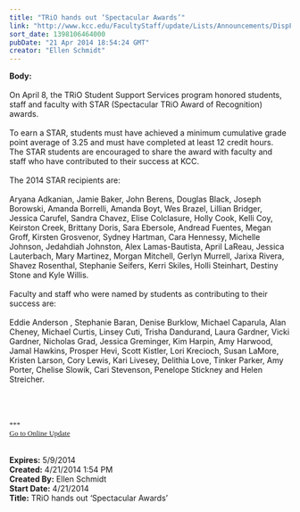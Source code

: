 ```yaml
---
title: "TRiO hands out ‘Spectacular Awards’"
link: "http://www.kcc.edu/FacultyStaff/update/Lists/Announcements/DispForm.aspx?ID=1483"
sort_date: 1398106464000
pubDate: "21 Apr 2014 18:54:24 GMT"
creator: "Ellen Schmidt"
---
```


<div><b>Body:</b> <div class="ExternalClass6D4C23AF5CC14145A48EF91AE73C1D8F"><div><br />On April 8, the TRiO Student Support Services program honored students, staff and faculty with STAR (Spectacular TRiO Award of Recognition) awards.</div>
<div><br />To earn a STAR, students must have achieved a minimum cumulative grade point average of 3.25 and must have completed at least 12 credit hours.  The STAR students are encouraged to share the award with faculty and staff who have contributed to their success at KCC.  </div>
<div><br />The 2014 STAR recipients are:</div>
<div><br />Aryana Adkanian, Jamie Baker, John Berens, Douglas Black, Joseph Borowski, Amanda Borrelli, Amanda Boyt, Wes Brazel, Lillian Bridger, Jessica Carufel, Sandra Chavez, Elise Colclasure, Holly Cook, Kelli Coy, Keirston Creek, Brittany Doris, Sara Ebersole, Andread Fuentes, Megan Groff, Kirsten Grosvenor, Sydney Hartman, Cara Hennessy, Michelle Johnson, Jedahdiah Johnston, Alex Lamas-Bautista, April LaReau, Jessica Lauterbach, Mary Martinez, Morgan Mitchell, Gerlyn Murrell, Jarixa Rivera, Shavez Rosenthal, Stephanie Seifers, Kerri Skiles, Holli Steinhart, Destiny Stone and Kyle Willis.</div>
<div><br />Faculty and staff who were named by students as contributing to their success are: </div>
<div><br />Eddie Anderson , Stephanie Baran, Denise Burklow, Michael Caparula, Alan Cheney, Michael Curtis, Linsey Cuti, Trisha Dandurand, Laura Gardner, Vicki Gardner, Nicholas Grad, Jessica Greminger, Kim Harpin, Amy Harwood, Jamal Hawkins, Prosper Hevi, Scott Kistler, Lori Krecioch, Susan LaMore, Kristen Larson, Cory Lewis, Kari Livesey, Delithia Love, Tinker Parker, Amy Porter, Chelise Slowik, Cari Stevenson, Penelope Stickney and Helen Streicher.<br /></div>
<div> </div>
<div> </div>
<div>
<div>
<div>
<div></div>
<div>
<div><font size="3"><font face="Calibri">
<p style="margin:0in 0in 10pt" class="MsoNormal"><br /></p></font></font></div>
<div></div><font size="3"><font face="Calibri">
<div></div>
<div></div>
<div></div>
<div>
<div></div>
<div>
<div>
<div><font size="2">***</font></div>
<div><font size="2"></font></div>
<div><font size="2"></font></div>
<div><font size="2"></font></div>
<div><font size="2"></font></div>
<div><font size="2"></font></div>
<div><font size="2"></font></div>
<div><font size="2"></font></div>
<div><font size="2"></font></div>
<div><font size="2"></font></div>
<div><font size="2"></font></div>
<div><font size="2"></font></div>
<div><font size="2"></font></div>
<div><font size="2"></font></div>
<div><a href="/FacultyStaff/update/Pages/dailyupdate.aspx"><font size="2">Go to Online Update</font></a></div>
<div></div></div></div></div></font></font>
<p style="margin:0in 0in 10pt" class="MsoNormal"><font size="3"><font face="Calibri"></font></font></p>
<p></p><br /></div></div></div></div></div></div>
<div><b>Expires:</b> 5/9/2014</div>
<div><b>Created:</b> 4/21/2014 1:54 PM</div>
<div><b>Created By:</b> Ellen Schmidt</div>
<div><b>Start Date:</b> 4/21/2014</div>
<div><b>Title:</b> TRiO hands out ‘Spectacular Awards’</div>
